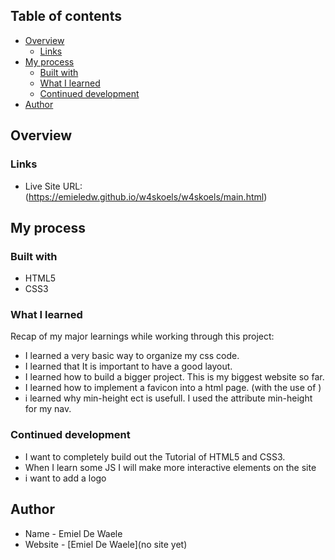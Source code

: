 ## Table of contents

- [Overview](#overview)
  - [Links](#links)
- [My process](#my-process)
  - [Built with](#built-with)
  - [What I learned](#what-i-learned)
  - [Continued development](#continued-development)
- [Author](#author)

## Overview

### Links

- Live Site URL: (https://emieledw.github.io/w4skoels/w4skoels/main.html)

## My process

### Built with

- HTML5
- CSS3

### What I learned

Recap of my major learnings while working through this project:

- I learned a very basic way to organize my css code.
- I learned that It is important to have a good layout.
- I learned how to build a bigger project. This is my biggest website so far.
- I learned how to implement a favicon into a html page. (with the use of <link>)
- i learned why min-height ect is usefull. I used the attribute min-height for my nav.

### Continued development

- I want to completely build out the Tutorial of HTML5 and CSS3.
- When I learn some JS I will make more interactive elements on the site
- i want to add a logo

## Author

- Name - Emiel De Waele
- Website - [Emiel De Waele](no site yet)
